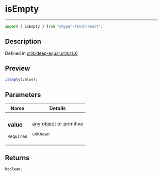 # isEmpty

<div class="api-docs__separator">

---

</div><div class="api-docs__import">

```ts
import { isEmpty } from "@hyper-fetch/react";
```

</div><div class="api-docs__section">

## Description

</div><div class="api-docs__description"><span class="api-docs__do-not-parse">

</span></div><p class="api-docs__definition">

Defined in
[utils/deep-equal.utils.ts:6](https://github.com/BetterTyped/hyper-fetch/blob/3fe127e9/packages/react/src/utils/deep-equal.utils.ts#L6)

</p><div class="api-docs__section">

## Preview

</div><div class="api-docs__preview fn">

```ts
isEmpty(value);
```

</div><div class="api-docs__section">

## Parameters

</div>
<div class="api-docs__parameters">
<table>
<thead><tr><th>Name</th><th>Details</th></tr></thead>
<tbody><tr param-data="value"><td class="api-docs__param-name required">

### value

`Required`

</td><td class="api-docs__param-type">

any object or primitive

`unknown`

</td></tr></tbody></table></div><div class="api-docs__section">

## Returns

</div><div class="api-docs__returns">

```ts
boolean;
```

</div>
